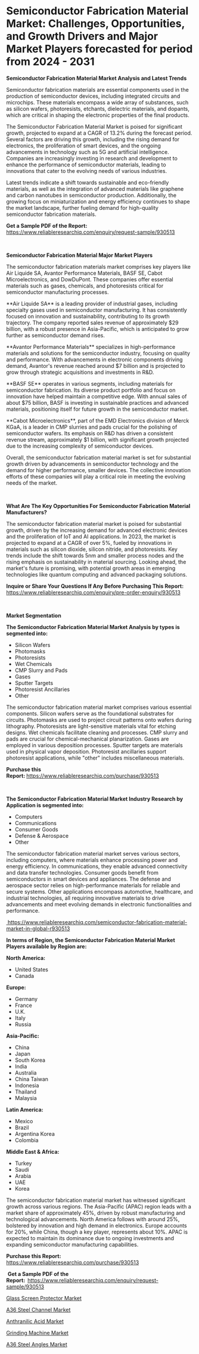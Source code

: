 <p><h1>Semiconductor Fabrication Material Market: Challenges, Opportunities, and Growth Drivers and Major Market Players forecasted for period from 2024 - 2031</h1></p><p><strong>Semiconductor Fabrication Material Market Analysis and Latest Trends</strong></p>
<p><p>Semiconductor fabrication materials are essential components used in the production of semiconductor devices, including integrated circuits and microchips. These materials encompass a wide array of substances, such as silicon wafers, photoresists, etchants, dielectric materials, and dopants, which are critical in shaping the electronic properties of the final products.</p><p>The Semiconductor Fabrication Material Market is poised for significant growth, projected to expand at a CAGR of 13.2% during the forecast period. Several factors are driving this growth, including the rising demand for electronics, the proliferation of smart devices, and the ongoing advancements in technology such as 5G and artificial intelligence. Companies are increasingly investing in research and development to enhance the performance of semiconductor materials, leading to innovations that cater to the evolving needs of various industries.</p><p>Latest trends indicate a shift towards sustainable and eco-friendly materials, as well as the integration of advanced materials like graphene and carbon nanotubes in semiconductor production. Additionally, the growing focus on miniaturization and energy efficiency continues to shape the market landscape, further fueling demand for high-quality semiconductor fabrication materials.</p></p>
<p><strong>Get a Sample PDF of the Report:&nbsp;</strong> <a href="https://www.reliableresearchiq.com/enquiry/request-sample/930513?utm_campaign=1106&utm_medium=2&utm_source=Github&utm_content=ia&utm_term=03122024&utm_id=semiconductor-fabrication-material">https://www.reliableresearchiq.com/enquiry/request-sample/930513</a></p>
<p>&nbsp;</p>
<p><strong>Semiconductor Fabrication Material Major Market Players</strong></p>
<p><p>The semiconductor fabrication materials market comprises key players like Air Liquide SA, Avantor Performance Materials, BASF SE, Cabot Microelectronics, and DowDuPont. These companies offer essential materials such as gases, chemicals, and photoresists critical for semiconductor manufacturing processes.</p><p>**Air Liquide SA** is a leading provider of industrial gases, including specialty gases used in semiconductor manufacturing. It has consistently focused on innovation and sustainability, contributing to its growth trajectory. The company reported sales revenue of approximately $29 billion, with a robust presence in Asia-Pacific, which is anticipated to grow further as semiconductor demand rises.</p><p>**Avantor Performance Materials** specializes in high-performance materials and solutions for the semiconductor industry, focusing on quality and performance. With advancements in electronic components driving demand, Avantor's revenue reached around $7 billion and is projected to grow through strategic acquisitions and investments in R&D.</p><p>**BASF SE** operates in various segments, including materials for semiconductor fabrication. Its diverse product portfolio and focus on innovation have helped maintain a competitive edge. With annual sales of about $75 billion, BASF is investing in sustainable practices and advanced materials, positioning itself for future growth in the semiconductor market.</p><p>**Cabot Microelectronics**, part of the EMD Electronics division of Merck KGaA, is a leader in CMP slurries and pads crucial for the polishing of semiconductor wafers. Its emphasis on R&D has driven a consistent revenue stream, approximately $1 billion, with significant growth projected due to the increasing complexity of semiconductor devices.</p><p>Overall, the semiconductor fabrication material market is set for substantial growth driven by advancements in semiconductor technology and the demand for higher performance, smaller devices. The collective innovation efforts of these companies will play a critical role in meeting the evolving needs of the market.</p></p>
<p>&nbsp;</p>
<p><strong>What Are The Key Opportunities For Semiconductor Fabrication Material Manufacturers?</strong></p>
<p><p>The semiconductor fabrication material market is poised for substantial growth, driven by the increasing demand for advanced electronic devices and the proliferation of IoT and AI applications. In 2023, the market is projected to expand at a CAGR of over 5%, fueled by innovations in materials such as silicon dioxide, silicon nitride, and photoresists. Key trends include the shift towards 5nm and smaller process nodes and the rising emphasis on sustainability in material sourcing. Looking ahead, the market's future is promising, with potential growth areas in emerging technologies like quantum computing and advanced packaging solutions.</p></p>
<p><strong>Inquire or Share Your Questions If Any Before Purchasing This Report:</strong> <a href="https://www.reliableresearchiq.com/enquiry/pre-order-enquiry/930513?utm_campaign=1106&utm_medium=2&utm_source=Github&utm_content=ia&utm_term=03122024&utm_id=semiconductor-fabrication-material">https://www.reliableresearchiq.com/enquiry/pre-order-enquiry/930513</a></p>
<p>&nbsp;</p>
<p><strong>Market Segmentation</strong></p>
<p><strong>The Semiconductor Fabrication Material Market Analysis by types is segmented into:</strong></p>
<p><ul><li>Silicon Wafers</li><li>Photomasks</li><li>Photoresists</li><li>Wet Chemicals</li><li>CMP Slurry and Pads</li><li>Gases</li><li>Sputter Targets</li><li>Photoresist Ancillaries</li><li>Other</li></ul></p>
<p><p>The semiconductor fabrication material market comprises various essential components. Silicon wafers serve as the foundational substrates for circuits. Photomasks are used to project circuit patterns onto wafers during lithography. Photoresists are light-sensitive materials vital for etching designs. Wet chemicals facilitate cleaning and processes. CMP slurry and pads are crucial for chemical-mechanical planarization. Gases are employed in various deposition processes. Sputter targets are materials used in physical vapor deposition. Photoresist ancillaries support photoresist applications, while "other" includes miscellaneous materials.</p></p>
<p><strong>Purchase this Report:&nbsp;</strong><a href="https://www.reliableresearchiq.com/purchase/930513?utm_campaign=1106&utm_medium=2&utm_source=Github&utm_content=ia&utm_term=03122024&utm_id=semiconductor-fabrication-material">https://www.reliableresearchiq.com/purchase/930513</a></p>
<p>&nbsp;</p>
<p><strong>The Semiconductor Fabrication Material Market Industry Research by Application is segmented into:</strong></p>
<p><ul><li>Computers</li><li>Communications</li><li>Consumer Goods</li><li>Defense & Aerospace</li><li>Other</li></ul></p>
<p><p>The semiconductor fabrication material market serves various sectors, including computers, where materials enhance processing power and energy efficiency. In communications, they enable advanced connectivity and data transfer technologies. Consumer goods benefit from semiconductors in smart devices and appliances. The defense and aerospace sector relies on high-performance materials for reliable and secure systems. Other applications encompass automotive, healthcare, and industrial technologies, all requiring innovative materials to drive advancements and meet evolving demands in electronic functionalities and performance.</p></p>
<p><a href="https://www.reliableresearchiq.com/semiconductor-fabrication-material-market-in-global-r930513?utm_campaign=1106&utm_medium=2&utm_source=Github&utm_content=ia&utm_term=03122024&utm_id=semiconductor-fabrication-material">&nbsp;https://www.reliableresearchiq.com/semiconductor-fabrication-material-market-in-global-r930513</a></p>
<p><strong>In terms of Region, the Semiconductor Fabrication Material Market Players available by Region are:</strong></p>
<p>
    <p> <strong> North America: </strong>
        <ul>
            <li>United States</li>
            <li>Canada</li>
        </ul>
        </p> 
    <p> <strong> Europe: </strong>
        <ul>
            <li>Germany</li>
            <li>France</li>
            <li>U.K.</li>
            <li>Italy</li>
            <li>Russia</li>
        </ul>
        </p> 
    <p> <strong> Asia-Pacific: </strong>
        <ul>
            <li>China</li>
            <li>Japan</li>
            <li>South Korea</li>
            <li>India</li>
            <li>Australia</li>
            <li>China Taiwan</li>
            <li>Indonesia</li>
            <li>Thailand</li>
            <li>Malaysia</li>
        </ul>
        </p> 
    <p> <strong> Latin America: </strong>
        <ul>
            <li>Mexico</li>
            <li>Brazil</li>
            <li>Argentina Korea</li>
            <li>Colombia</li>
        </ul>
        </p> 
    <p> <strong> Middle East & Africa: </strong>
        <ul>
            <li>Turkey</li>
            <li>Saudi</li>
            <li>Arabia</li>
            <li>UAE</li>
            <li>Korea</li>
        </ul>
    </p>
    </p>
<p><p>The semiconductor fabrication material market has witnessed significant growth across various regions. The Asia-Pacific (APAC) region leads with a market share of approximately 45%, driven by robust manufacturing and technological advancements. North America follows with around 25%, bolstered by innovation and high demand in electronics. Europe accounts for 20%, while China, though a key player, represents about 10%. APAC is expected to maintain its dominance due to ongoing investments and expanding semiconductor manufacturing capabilities.</p></p>
<p><strong>Purchase this Report: </strong><a href="https://www.reliableresearchiq.com/purchase/930513?utm_campaign=1106&utm_medium=2&utm_source=Github&utm_content=ia&utm_term=03122024&utm_id=semiconductor-fabrication-material">https://www.reliableresearchiq.com/purchase/930513</a></p>
<p>&nbsp;<strong>Get a Sample PDF of the Report:&nbsp;&nbsp;</strong><a href="https://www.reliableresearchiq.com/enquiry/request-sample/930513?utm_campaign=1106&utm_medium=2&utm_source=Github&utm_content=ia&utm_term=03122024&utm_id=semiconductor-fabrication-material">https://www.reliableresearchiq.com/enquiry/request-sample/930513</a></p>
<p><strong></strong></p>
<p><p><a href="https://www.linkedin.com/pulse/trends-global-glass-screen-protector-market-forecast-qlgnc?utm_campaign=1106&utm_medium=2&utm_source=Github&utm_content=ia&utm_term=03122024&utm_id=semiconductor-fabrication-material">Glass Screen Protector Market</a></p><p><a href="https://issuu.com/reportprime-2/docs/a36-steel-channel-market-size-2030.pptx?utm_campaign=1106&utm_medium=2&utm_source=Github&utm_content=ia&utm_term=03122024&utm_id=semiconductor-fabrication-material">A36 Steel Channel Market</a></p><p><a href="https://www.linkedin.com/pulse/forecasting-anthranilic-acid-market-expected-growth-lodne?utm_campaign=1106&utm_medium=2&utm_source=Github&utm_content=ia&utm_term=03122024&utm_id=semiconductor-fabrication-material">Anthranilic Acid Market</a></p><p><a href="https://www.linkedin.com/pulse/grinding-machine-industry-sector-new-technologies-market-impact-i837e?utm_campaign=1106&utm_medium=2&utm_source=Github&utm_content=ia&utm_term=03122024&utm_id=semiconductor-fabrication-material">Grinding Machine Market</a></p><p><a href="https://issuu.com/reportprime-2/docs/a36-steel-angles-market-size-2030.pptx?utm_campaign=1106&utm_medium=2&utm_source=Github&utm_content=ia&utm_term=03122024&utm_id=semiconductor-fabrication-material">A36 Steel Angles Market</a></p></p>